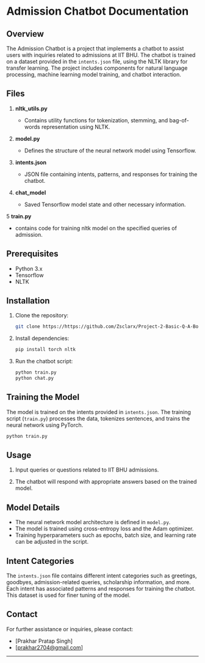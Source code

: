 # Admission Chatbot Documentation

## Overview

The Admission Chatbot is a project that implements a chatbot to assist users with inquiries related to admissions at IIT BHU. The chatbot is trained on a dataset provided in the `intents.json` file, using the NLTK library for transfer learning. The project includes components for natural language processing, machine learning model training, and chatbot interaction.

## Files


1. **nltk_utils.py**
   - Contains utility functions for tokenization, stemming, and bag-of-words representation using NLTK.

2. **model.py**
   - Defines the structure of the neural network model using Tensorflow.

3. **intents.json**
   - JSON file containing intents, patterns, and responses for training the chatbot.

4. **chat_model**
   - Saved Tensorflow model state and other necessary information.

5  **train.py**
  - contains code for training nltk model on the specified queries of admission.

## Prerequisites

- Python 3.x
- Tensorflow
- NLTK

## Installation

1. Clone the repository:

   ```bash
   git clone https://https://github.com/Zsclarx/Project-2-Basic-Q-A-Bot-for-College-Admission
   ```

2. Install dependencies:

   ```bash
   pip install torch nltk
   ```

3. Run the chatbot script:

   ```bash
   python train.py
   python chat.py
   ```

## Training the Model

The model is trained on the intents provided in `intents.json`. The training script (`train.py`) processes the data, tokenizes sentences, and trains the neural network using PyTorch.

```bash
python train.py
```

## Usage

1. Input queries or questions related to IIT BHU admissions.

2. The chatbot will respond with appropriate answers based on the trained model.

## Model Details

- The neural network model architecture is defined in `model.py`.
- The model is trained using cross-entropy loss and the Adam optimizer.
- Training hyperparameters such as epochs, batch size, and learning rate can be adjusted in the script.

## Intent Categories

The `intents.json` file contains different intent categories such as greetings, goodbyes, admission-related queries, scholarship information, and more. Each intent has associated patterns and responses for training the chatbot.
This dataset is used for finer tuning of the model.

## Contact

For further assistance or inquiries, please contact:

- [Prakhar Pratap Singh]
- [prakhar2704@gmail.com]

---
